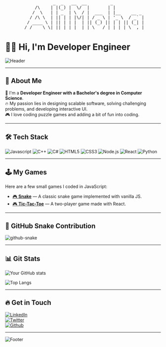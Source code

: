 <pre align="center">
            _  _   __  __         _            
     /\    | |(_) |  \/  |       | |           
    /  \   | | _  | \  / |  ___  | |__    __ _ 
   / /\ \  | || | | |\/| | / _ \ | '_ \  / _` |
  / ____ \ | || | | |  | || (_) || | | || (_| |
 /_/    \_\|_||_| |_|  |_| \___/ |_| |_| \__,_|
</pre>                                            
                                              

# 👨‍💻 Hi, I'm **Developer Engineer**  

![Header]([https://via.placeholder.com/1000x250.png?text=Developer+Profile](https://www.google.com/imgres?q=programmer%20pictures&imgurl=https%3A%2F%2Fstatic.vecteezy.com%2Fsystem%2Fresources%2Fpreviews%2F002%2F214%2F644%2Fnon_2x%2Fweb-designer-and-programmer-free-vector.jpg&imgrefurl=https%3A%2F%2Fwww.vecteezy.com%2Ffree-vector%2Fcomputer-programmer&docid=gln5Fth18WtTUM&tbnid=xuBLBvbjnHnmfM&vet=12ahUKEwipuY6UqY-OAxXc2wIHHZphIuwQM3oECGUQAA..i&w=1633&h=980&hcb=2&ved=2ahUKEwipuY6UqY-OAxXc2wIHHZphIuwQM3oECGUQAA))

---

## 🌟 About Me

🚀 I'm a **Developer Engineer with a Bachelor's degree in Computer Science**.  
🔥 My passion lies in designing scalable software, solving challenging problems, and developing interactive UI.  
🎮 I love coding puzzle games and adding a bit of fun into coding.

---

## 🛠 Tech Stack

![Javascript](https://img.shields.io/badge/-Javascript-F7DF1E?style=for-the-badge&logo=javascript&logoColor=000)
![C++](https://img.shields.io/badge/-C++-005571?style=for-the-badge&logo=cplusplus&logoColor=ffffff)
![C#](https://img.shields.io/badge/-C%23-2396D1?style=for-the-badge&logo=csharp&logoColor=ffffff)
![HTML5](https://img.shields.io/badge/-HTML5-E34F26?style=for-the-badge&logo=html5&logoColor=ffffff)
![CSS3](https://img.shields.io/badge/-CSS3-1572B6?style=for-the-badge&logo=css3&logoColor=ffffff)
![Node.js](https://img.shields.io/badge/-Node.js-339933?style=for-the-badge&logo=node.js&logoColor=ffffff)
![React](https://img.shields.io/badge/-React-61DAFB?style=for-the-badge&logo=react&logoColor=000)
![Python](https://img.shields.io/badge/-Python-3776AB?style=for-the-badge&logo=python&logoColor=ffffff)

---

## 🕹 My Games

Here are a few small games I coded in JavaScript:

- [🎮 **Snake**](https://yourUsername.github.io/snake/) — A classic snake game implemented with vanilla JS.
- [🎮 **Tic-Tac-Toe**](https://yourUsername.github.io/tictactoe/) — A two-player game made with React.

---

## 🐍 GitHub Snake Contribution

<img alt="github-snake" src="https://raw.githubusercontent.com/tobiasmeyhoefer/tobiasmeyhoefer/output/github-snake.svg" />


---

## 📊 Git Stats

![Your GitHub stats](https://github-readme-stats.vercel.app/api?username=yourUsername&show_icons=true&include_all_commits=true&count_private=true&title_color=f39c12&icon_color=f39c12)

![Top Langs](https://github-readme-stats.vercel.app/api/top-langs/?username=yourUsername&layout=compact)

---

## 🔥 Get in Touch

[![LinkedIn](https://img.shields.io/badge/-LinkedIn-0077B5?style=for-the-badge&logo=linkedin&logoColor=ffffff)](https://www.linkedin.com/in/yourUsername/)  
[![Twitter](https://img.shields.io/badge/-Twitter-1DA1F2?style=for-the-badge&logo=twitter&logoColor=ffffff)](https://twitter.com/yourUsername)  
[![Github](https://img.shields.io/badge/-Github-181717?style=for-the-badge&logo=github&logoColor=ffffff)](https://github.com/yourUsername)

---

![Footer](https://via.placeholder.com/1000x100.png?text=Code+with+Passion)

